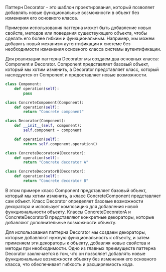 Паттерн Decorator - это шаблон проектирования, который позволяет добавлять новые функциональные возможности в объект без изменения его основного класса.

Примером использования паттерна может быть добавление новых свойств, методов или поведения существующего объекта, чтобы сделать его более гибким и функциональным. Например, мы можем добавить новый механизм аутентификации к системе без необходимости изменения основного класса системы аутентификации.

Для реализации паттерна Decorator мы создаем два основных класса: Component и Decorator. Component представляет базовый объект, который мы хотим изменить, а Decorator представляет класс, который наследуется от Component и предоставляет новые возможности.

```py
class Component:
    def operation(self):
        pass

class ConcreteComponent(Component):
    def operation(self):
        return "Concrete component"

class Decorator(Component):
    def __init__(self, component):
        self.component = component

    def operation(self):
        return self.component.operation()

class ConcreteDecoratorA(Decorator):
    def operation(self):
        return "Concrete decorator A"

class ConcreteDecoratorB(Decorator):
    def operation(self):
        return "Concrete decorator B"
```
В этом примере класс Component представляет базовый объект, который мы хотим изменить, а класс ConcreteComponent представляет сам объект. Класс Decorator определяет базовые возможности декоратора и использует композицию для добавления новой функциональности объекту. Классы ConcreteDecoratorA и ConcreteDecoratorB представляют конкретные декораторы, которые добавляют дополнительные возможности объекту.

Для использования паттерна Decorator мы создаем декораторы, которые добавляют нужную функциональность к объекту, и затем применяем эти декораторы к объекту, добавляя новые свойства и методы при необходимости. Одно из главных преимуществ паттерна Decorator заключается в том, что он позволяет добавлять новые функциональные возможности объекту без изменения его основного класса, что обеспечивает гибкость и расширяемость кода.